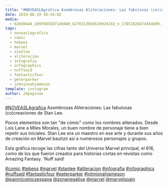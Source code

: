 ```yaml
---
title: "#NOVEASLAgrafica Asombrosas Aliteraciones: Las fabulosas (co)creaciones de Stan Lee"
date: 2019-06-19 18:34:02
media: 
  - 62650444_1097083587149489_6276313650529924192_n_17851828474454609.jpg
tags: 
  - noveaslagrafica
  - comic
  - tebeos
  - marvel
  - stanlee
  - aliteracion
  - infografia
  - infographics
  - nuffsaid
  - fantasticfour
  - peterparker
  - johnjonahjameson
template: instagram
author: 24paginas
---
```


[#NOVEASLAgrafica](/tags/noveaslagrafica) Asombrosas Aliteraciones: Las fabulosas (co)creaciones de Stan Lee.

Pocos elementos son tan "de cómic" como los nombres aliterados. Desde Lois Lane a Miles Morales, un buen nombre de personaje tiene a bien repetir sus iniciales. Stan Lee era un maestro en ese arte y durante sus años de creación en Marvel bautizó así a numerosos personajes y grupos.

Esta gráfica recoge las cifras tanto del Universo Marvel principal, el 616, como de los que fueron creados para historias cortas en revistas como Amazing Fantasy. 'Nuff said!

[#comic](/tags/comic) [#tebeos](/tags/tebeos) [#marvel](/tags/marvel) [#stanlee](/tags/stanlee) [#aliteracion](/tags/aliteracion) [#infografia](/tags/infografia) [#infographics](/tags/infographics) [#nuffsaid](/tags/nuffsaid) [#fantasticfour](/tags/fantasticfour) [#peterparker](/tags/peterparker) [#johnjonahjameson](/tags/johnjonahjameson) [@paninicomicsespana](https://instagram.com/paninicomicsespana) [@zonanegativa](https://instagram.com/zonanegativa) [@marvel](https://instagram.com/marvel) [@marvelspain](https://instagram.com/marvelspain)
